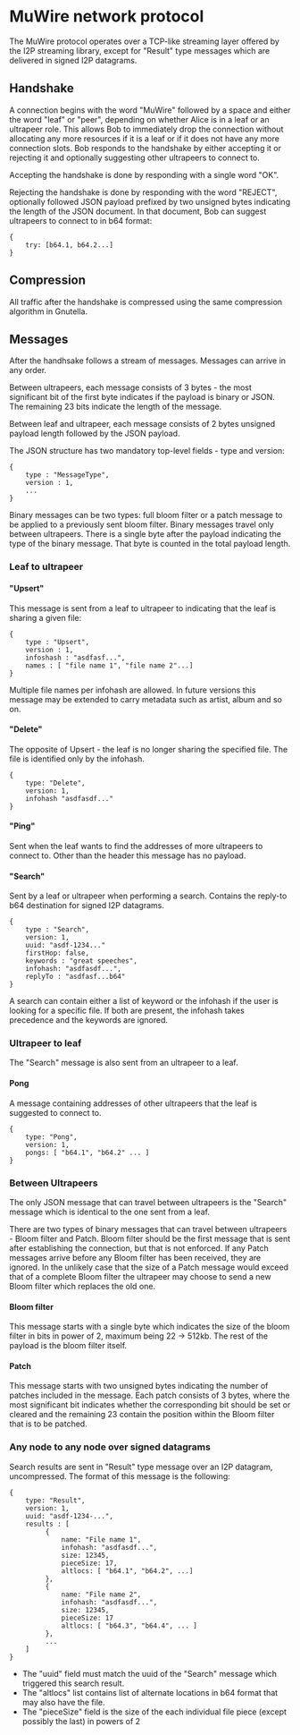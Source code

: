 # MuWire network protocol

The MuWire protocol operates over a TCP-like streaming layer offered by the I2P streaming library, except for "Result" type messages which are delivered in signed I2P datagrams.

## Handshake

A connection begins with the word "MuWire" followed by a space and either the word "leaf" or "peer", depending on whether Alice is in a leaf or an ultrapeer role.  This allows Bob to immediately drop the connection without allocating any more resources if it is a leaf or if it does not have any more connection slots.  Bob responds to the handshake by either accepting it or rejecting it and optionally suggesting other ultrapeers to connect to.

Accepting the handshake is done by responding with a single word "OK".

Rejecting the handshake is done by responding with the word "REJECT", optionally followed JSON payload prefixed by two unsigned bytes indicating the length of the JSON document.  In that document, Bob can suggest ultrapeers to connect to in b64 format:

```
{
    try: [b64.1, b64.2...]
}
```

## Compression

All traffic after the handshake is compressed using the same compression algorithm in Gnutella.

## Messages

After the handhsake follows a stream of messages.  Messages can arrive in any order.  

Between ultrapeers, each message consists of 3 bytes - the most significant bit of the first byte indicates if the payload is binary or JSON.  The remaining 23 bits indicate the length of the message.

Between leaf and ultrapeer, each message consists of 2 bytes unsigned payload length followed by the JSON payload.

The JSON structure has two mandatory top-level fields - type and version:

```
{
    type : "MessageType",
    version : 1,
    ...
}
```

Binary messages can be two types: full bloom filter or a patch message to be applied to a previously sent bloom filter.  Binary messages travel only between ultrapeers.  There is a single byte after the payload indicating the type of the binary message.  That byte is counted in the total payload length.

### Leaf to ultrapeer

#### "Upsert"

This message is sent from a leaf to ultrapeer to indicating that the leaf is sharing a given file:

```
{
    type : "Upsert",
    version : 1,
    infoshash : "asdfasf...",
    names : [ "file name 1", "file name 2"...]
}
```

Multiple file names per infohash are allowed.  In future versions this message may be extended to carry metadata such as artist, album and so on.

#### "Delete"

The opposite of Upsert - the leaf is no longer sharing the specified file.  The file is identified only by the infohash.

```
{
    type: "Delete",
    version: 1,
    infohash "asdfasdf..."
}
```

#### "Ping"

Sent when the leaf wants to find the addresses of more ultrapeers to connect to.  Other than the header this message has no payload.

#### "Search"

Sent by a leaf or ultrapeer when performing a search.  Contains the reply-to b64 destination for signed I2P datagrams.

```
{
    type : "Search",
    version: 1,
	uuid: "asdf-1234..."
    firstHop: false,
    keywords : "great speeches",
    infohash: "asdfasdf...",
    replyTo : "asdfasf...b64"
}
```

A search can contain either a list of keyword or the infohash if the user is looking for a specific file.  If both are present, the infohash takes precedence and the keywords are ignored.

### Ultrapeer to leaf

The "Search" message is also sent from an ultrapeer to a leaf.

#### Pong

A message containing addresses of other ultrapeers that the leaf is suggested to connect to.
```
{
    type: "Pong",
    version: 1,
    pongs: [ "b64.1", "b64.2" ... ]
}
```

### Between Ultrapeers

The only JSON message that can travel between ultrapeers is the "Search" message which is identical to the one sent from a leaf.

There are two types of binary messages that can travel between ultrapeers - Bloom filter and Patch.  Bloom filter should be the first message that is sent after establishing the connection, but that is not enforced.  If any Patch messages arrive before any Bloom filter has been received, they are ignored.  In the unlikely case that the size of a Patch message would exceed that of a complete Bloom filter the ultrapeer may choose to send a new Bloom filter which replaces the old one.

#### Bloom filter

This message starts with a single byte which indicates the size of the bloom filter in bits in power of 2, maximum being 22 -> 512kb.  The rest of the payload is the bloom filter itself.

#### Patch

This message starts with two unsigned bytes indicating the number of patches included in the message.  Each patch consists of 3 bytes, where the most significant bit indicates whether the corresponding bit should be set or cleared and the remaining 23 contain the position within the Bloom filter that is to be patched.

### Any node to any node over signed datagrams

Search results are sent in "Result" type message over an I2P datagram, uncompressed.  The format of this message is the following:

```
{
    type: "Result",
	version: 1,
	uuid: "asdf-1234-...",
	results : [ 
	     {
		     name: "File name 1",
			 infohash: "asdfasdf...",
			 size: 12345,
			 pieceSize: 17,
			 altlocs: [ "b64.1", "b64.2", ...]
	     },
		 {
		     name: "File name 2",
			 infohash: "asdfasdf...",
			 size: 12345,
			 pieceSize: 17
			 altlocs: [ "b64.3", "b64.4", ... ]
		 },
		 ...
    ]
}
```

* The "uuid" field must match the uuid of the "Search" message which triggered this search result.
* The "altlocs" list contains list of alternate locations in b64 format that may also have the file.
* The "pieceSize" field is the size of the each individual file piece (except possibly the last) in powers of 2